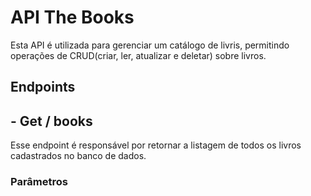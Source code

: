 # API The Books
Esta API é utilizada para gerenciar um catálogo de livris, permitindo operações de CRUD(criar, ler, atualizar e deletar) sobre livros.
## Endpoints
## - Get / books
Esse endpoint é responsável por retornar a listagem de todos os livros cadastrados no banco de dados.
### Parâmetros
